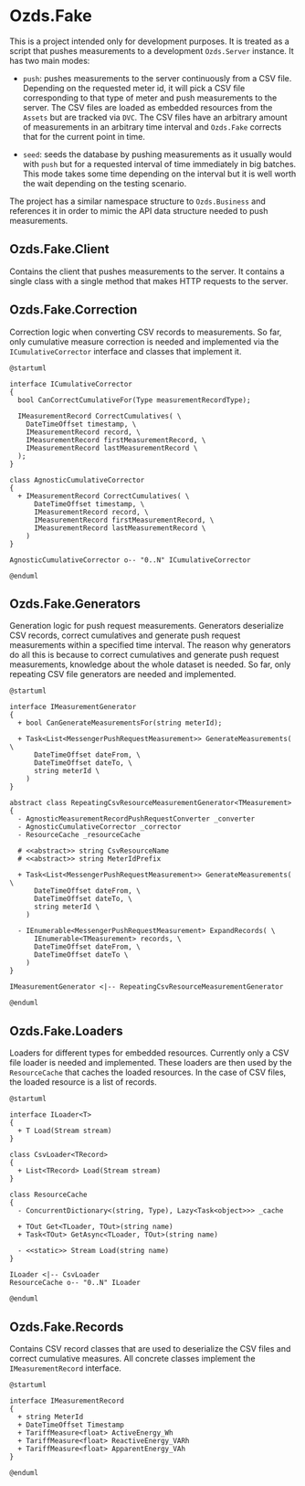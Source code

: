 # Ozds.Fake

<!-- TODO: expand verbs in files and add altibiz -->

This is a project intended only for development purposes. It is treated as a
script that pushes measurements to a development `Ozds.Server` instance. It has
two main modes:

- `push`: pushes measurements to the server continuously from a CSV file.
  Depending on the requested meter id, it will pick a CSV file corresponding to
  that type of meter and push measurements to the server. The CSV files are
  loaded as embedded resources from the `Assets` but are tracked via `DVC`. The
  CSV files have an arbitrary amount of measurements in an arbitrary time
  interval and `Ozds.Fake` corrects that for the current point in time.

- `seed`: seeds the database by pushing measurements as it usually would with
  `push` but for a requested interval of time immediately in big batches. This
  mode takes some time depending on the interval but it is well worth the wait
  depending on the testing scenario.

The project has a similar namespace structure to `Ozds.Business` and references
it in order to mimic the API data structure needed to push measurements.

## Ozds.Fake.Client

Contains the client that pushes measurements to the server. It contains a single
class with a single method that makes HTTP requests to the server.

## Ozds.Fake.Correction

Correction logic when converting CSV records to measurements. So far, only
cumulative measure correction is needed and implemented via the
`ICumulativeCorrector` interface and classes that implement it.

```plantuml
@startuml

interface ICumulativeCorrector
{
  bool CanCorrectCumulativeFor(Type measurementRecordType);

  IMeasurementRecord CorrectCumulatives( \
    DateTimeOffset timestamp, \
    IMeasurementRecord record, \
    IMeasurementRecord firstMeasurementRecord, \
    IMeasurementRecord lastMeasurementRecord \
  );
}

class AgnosticCumulativeCorrector
{
  + IMeasurementRecord CorrectCumulatives( \
      DateTimeOffset timestamp, \
      IMeasurementRecord record, \
      IMeasurementRecord firstMeasurementRecord, \
      IMeasurementRecord lastMeasurementRecord \
    )
}

AgnosticCumulativeCorrector o-- "0..N" ICumulativeCorrector

@enduml
```

## Ozds.Fake.Generators

Generation logic for push request measurements. Generators deserialize CSV
records, correct cumulatives and generate push request measurements within a
specified time interval. The reason why generators do all this is because to
correct cumulatives and generate push request measurements, knowledge about the
whole dataset is needed. So far, only repeating CSV file generators are needed
and implemented.

```plantuml
@startuml

interface IMeasurementGenerator
{
  + bool CanGenerateMeasurementsFor(string meterId);

  + Task<List<MessengerPushRequestMeasurement>> GenerateMeasurements( \
      DateTimeOffset dateFrom, \
      DateTimeOffset dateTo, \
      string meterId \
    )
}

abstract class RepeatingCsvResourceMeasurementGenerator<TMeasurement>
{
  - AgnosticMeasurementRecordPushRequestConverter _converter
  - AgnosticCumulativeCorrector _corrector
  - ResourceCache _resourceCache

  # <<abstract>> string CsvResourceName
  # <<abstract>> string MeterIdPrefix

  + Task<List<MessengerPushRequestMeasurement>> GenerateMeasurements( \
      DateTimeOffset dateFrom, \
      DateTimeOffset dateTo, \
      string meterId \
    )

  - IEnumerable<MessengerPushRequestMeasurement> ExpandRecords( \
      IEnumerable<TMeasurement> records, \
      DateTimeOffset dateFrom, \
      DateTimeOffset dateTo \
    )
}

IMeasurementGenerator <|-- RepeatingCsvResourceMeasurementGenerator

@enduml
```

## Ozds.Fake.Loaders

Loaders for different types for embedded resources. Currently only a CSV file
loader is needed and implemented. These loaders are then used by the
`ResourceCache` that caches the loaded resources. In the case of CSV files, the
loaded resource is a list of records.

```plantuml
@startuml

interface ILoader<T>
{
  + T Load(Stream stream)
}

class CsvLoader<TRecord>
{
  + List<TRecord> Load(Stream stream)
}

class ResourceCache
{
  - ConcurrentDictionary<(string, Type), Lazy<Task<object>>> _cache

  + TOut Get<TLoader, TOut>(string name)
  + Task<TOut> GetAsync<TLoader, TOut>(string name)

  - <<static>> Stream Load(string name)
}

ILoader <|-- CsvLoader
ResourceCache o-- "0..N" ILoader

@enduml
```

## Ozds.Fake.Records

Contains CSV record classes that are used to deserialize the CSV files and
correct cumulative measures. All concrete classes implement the
`IMeasurementRecord` interface.

```plantuml
@startuml

interface IMeasurementRecord
{
  + string MeterId
  + DateTimeOffset Timestamp
  + TariffMeasure<float> ActiveEnergy_Wh
  + TariffMeasure<float> ReactiveEnergy_VARh
  + TariffMeasure<float> ApparentEnergy_VAh
}

@enduml
```
